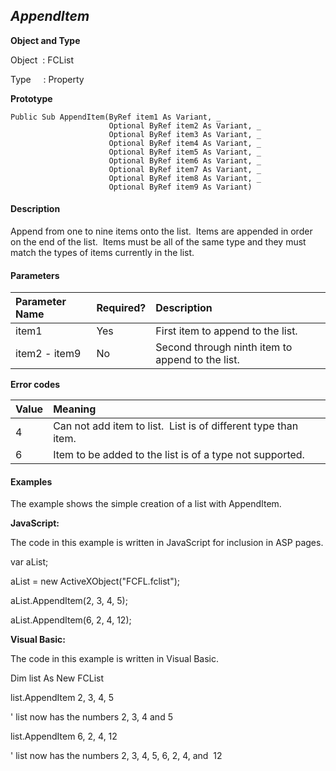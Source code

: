 _AppendItem_
---------
**Object and Type**

Object  : FCList

Type     : Property

**Prototype**

```
Public Sub AppendItem(ByRef item1 As Variant, _
                      Optional ByRef item2 As Variant, _
                      Optional ByRef item3 As Variant, _
                      Optional ByRef item4 As Variant, _
                      Optional ByRef item5 As Variant, _
                      Optional ByRef item6 As Variant, _
                      Optional ByRef item7 As Variant, _
                      Optional ByRef item8 As Variant, _
                      Optional ByRef item9 As Variant)
```

#### Description

Append from one to nine items onto the list.  Items are appended in order on the end of the list.  Items must be all of the same type and they must match the types of items currently in the list.

#### Parameters

| Parameter Name | Required? | Description |
|:--- |:--- |:--- |
| item1 | Yes | First item to append to the list. |
| item2 - item9 | No | Second through ninth item to append to the list. |

**Error codes**

| Value | Meaning |
|:--- |:--- |
| 4 | Can not add item to list.  List is of different type than item. |
| 6 | Item to be added to the list is of a type not supported. |

#### Examples

The example shows the simple creation of a list with AppendItem.

**JavaScript:**

The code in this example is written in JavaScript for inclusion in ASP pages.

var aList;

aList = new ActiveXObject("FCFL.fclist");

aList.AppendItem(2, 3, 4, 5);

aList.AppendItem(6, 2, 4, 12);

**Visual Basic:**

The code in this example is written in Visual Basic.

Dim list As New FCList

list.AppendItem 2, 3, 4, 5

' list now has the numbers 2, 3, 4 and 5

list.AppendItem 6, 2, 4, 12

' list now has the numbers 2, 3, 4, 5, 6, 2, 4, and  12